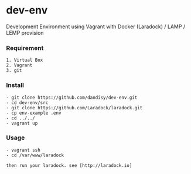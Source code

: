 # dev-env
Development Environment using Vagrant with Docker (Laradock) / LAMP / LEMP provision

### Requirement

    1. Virtual Box
    2. Vagrant
    3. git

### Install

    - git clone https://github.com/dandisy/dev-env.git
    - cd dev-env/src
    - git clone https://github.com/Laradock/laradock.git
    - cp env-example .env
    - cd ../../
    - vagrant up

### Usage

    - vagrant ssh
    - cd /var/www/laradock

    then run your laradock. see [http://laradock.io]
